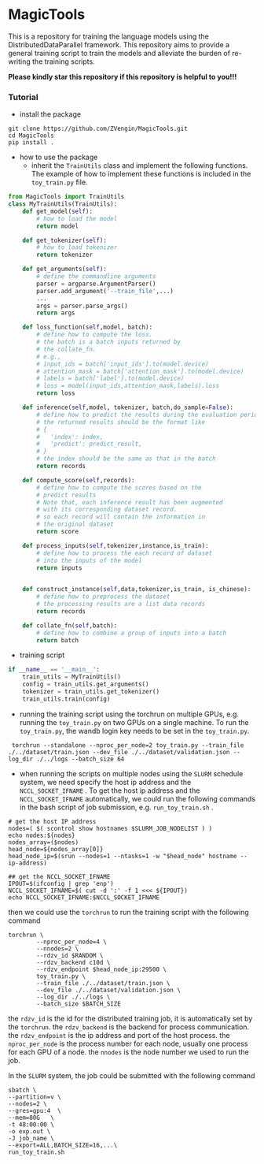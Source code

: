 # MagicTools
This is a repository for training the language models 
using the DistributedDataParallel framework.
This repository aims to provide a general training script
to train the models and alleviate the burden of re-writing
the training scripts.

__Please kindly star this repository if this repository 
is helpful to you!!!__

### Tutorial
- install the package
```shell
git clone https://github.com/ZVengin/MagicTools.git
cd MagicTools
pip install .
```

- how to use the package
  - inherit the `TrainUtils` class and implement the following
  functions. The example of how to implement these functions 
  is included in the `toy_train.py` file.
```python
from MagicTools import TrainUtils
class MyTrainUtils(TrainUtils):
    def get_model(self):
        # how to load the model
        return model

    def get_tokenizer(self):
        # how to load tokenizer
        return tokenizer

    def get_arguments(self):
        # define the commandline arguments
        parser = argparse.ArgumentParser()
        parser.add_argument('--train_file',...)
        ...
        args = parser.parse_args()
        return args

    def loss_function(self,model, batch):
        # define how to compute the loss.
        # the batch is a batch inputs returned by
        # the collate_fn.
        # e.g., 
        # input_ids = batch['input_ids'].to(model.device)
        # attention_mask = batch['attention_mask'].to(model.device)
        # labels = batch['label'].to(model.device)
        # loss = model(input_ids,attention_mask,labels).loss
        return loss

    def inference(self,model, tokenizer, batch,do_sample=False):
        # define how to predict the results during the evaluation period
        # the returned results should be the format like
        # {
        #   'index': index,
        #   'predict': predict_result,
        # }
        # the index should be the same as that in the batch
        return records

    def compute_score(self,records):
        # define how to compute the scores based on the
        # predict results
        # Note that, each inference result has been augmented 
        # with its corresponding dataset record.
        # so each record will contain the information in 
        # the original dataset
        return score

    def process_inputs(self,tokenizer,instance,is_train):
        # define how to process the each record of dataset
        # into the inputs of the model
        return inputs
        

    def construct_instance(self,data,tokenizer,is_train, is_chinese):
        # define how to preprocess the dataset
        # the processing results are a list data records
        return records

    def collate_fn(self,batch):
        # define how to combine a group of inputs into a batch
        return batch
```

- training script
```python
if __name__ == '__main__':
    train_utils = MyTrainUtils()
    config = train_utils.get_arguments()
    tokenizer = train_utils.get_tokenizer()
    train_utils.train(config)
```

- running the training script using the torchrun on
multiple GPUs, e.g. running the `toy_train.py` on two GPUs
on a single machine. To run the `toy_train.py`, the wandb login
key needs to be set in the `toy_train.py`.
```shell
 torchrun --standalone --nproc_per_node=2 toy_train.py --train_file ./../dataset/train.json --dev_file ./../dataset/validation.json --log_dir ./../logs --batch_size 64
 ```

- when running the scripts on multiple nodes using the `SLURM` schedule system, 
we need specify the host ip address and the `NCCL_SOCKET_IFNAME` . To get the host ip address
and the `NCCL_SOCKET_IFNAME` automatically, we could run the following commands in 
the bash script of job submission, e.g. `run_toy_train.sh` .
```shell
# get the host IP address
nodes=( $( scontrol show hostnames $SLURM_JOB_NODELIST ) )
echo nodes:${nodes}
nodes_array=($nodes)
head_node=${nodes_array[0]}
head_node_ip=$(srun --nodes=1 --ntasks=1 -w "$head_node" hostname --ip-address)

## get the NCCL_SOCKET_IFNAME
IPOUT=$(ifconfig | grep 'enp')
NCCL_SOCKET_IFNAME=$( cut -d ':' -f 1 <<< ${IPOUT})
echo NCCL_SOCKET_IFNAME:$NCCL_SOCKET_IFNAME
```
then we could use the `torchrun` to run the training script with the following command
```shell
torchrun \
        --nproc_per_node=4 \
        --nnodes=2 \
        --rdzv_id $RANDOM \
        --rdzv_backend c10d \
        --rdzv_endpoint $head_node_ip:29500 \
        toy_train.py \
        --train_file ./../dataset/train.json \
        --dev_file ./../dataset/validation.json \
        --log_dir ./../logs \
        --batch_size $BATCH_SIZE
```
the `rdzv_id` is the id for the distributed training job, 
it is automatically set by the `torchrun`.
the `rdzv_backend` is the backend for process communication.
the `rdzv_endpoint` is the ip address and port of the host
process.
the `nproc_per_node` is the process number for each node,
usually one process for each GPU of a node.
the `nnodes` is the node number we used to run the job.

In the `SLURM` system, the job could be submitted with the 
following command
```shell
sbatch \
--partition=v \
--nodes=2 \
--gres=gpu:4  \
--mem=80G   \
-t 48:00:00 \
-o exp.out \
-J job_name \
--export=ALL,BATCH_SIZE=16,...\
run_toy_train.sh
```